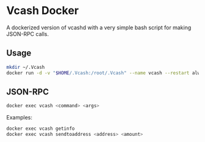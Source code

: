 # Vcash Docker

A dockerized version of vcashd with a very simple bash script for making
JSON-RPC calls.

## Usage

```bash
mkdir ~/.Vcash
docker run -d -v "$HOME/.Vcash:/root/.Vcash" --name vcash --restart always 0e8bee02/vcashd-docker
```

## JSON-RPC

```bash
docker exec vcash <command> <args>
```

Examples:

```bash
docker exec vcash getinfo
docker exec vcash sendtoaddress <address> <amount>
```
